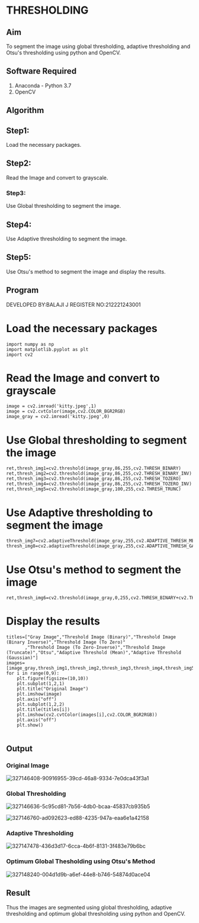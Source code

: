 # THRESHOLDING
## Aim
To segment the image using global thresholding, adaptive thresholding and Otsu's thresholding using python and OpenCV.

## Software Required
1. Anaconda - Python 3.7
2. OpenCV

## Algorithm

## Step1:
Load the necessary packages.
## Step2:
Read the Image and convert to grayscale.
### Step3:
Use Global thresholding to segment the image.
## Step4:
Use Adaptive thresholding to segment the image.
## Step5:
Use Otsu's method to segment the image and display the results.


## Program
DEVELOPED BY:BALAJI J
REGISTER NO:212221243001
# Load the necessary packages
```
import numpy as np
import matplotlib.pyplot as plt
import cv2
```




# Read the Image and convert to grayscale
```
image = cv2.imread('kitty.jpeg',1)
image = cv2.cvtColor(image,cv2.COLOR_BGR2RGB)
image_gray = cv2.imread('kitty.jpeg',0)
```



# Use Global thresholding to segment the image

```
ret,thresh_img1=cv2.threshold(image_gray,86,255,cv2.THRESH_BINARY)
ret,thresh_img2=cv2.threshold(image_gray,86,255,cv2.THRESH_BINARY_INV)
ret,thresh_img3=cv2.threshold(image_gray,86,255,cv2.THRESH_TOZERO)
ret,thresh_img4=cv2.threshold(image_gray,86,255,cv2.THRESH_TOZERO_INV)
ret,thresh_img5=cv2.threshold(image_gray,100,255,cv2.THRESH_TRUNC)

```


# Use Adaptive thresholding to segment the image


```
thresh_img7=cv2.adaptiveThreshold(image_gray,255,cv2.ADAPTIVE_THRESH_MEAN_C,cv2.THRESH_BINARY,11,2)
thresh_img8=cv2.adaptiveThreshold(image_gray,255,cv2.ADAPTIVE_THRESH_GAUSSIAN_C,cv2.THRESH_BINARY,11,2)
```

# Use Otsu's method to segment the image 
```
ret,thresh_img6=cv2.threshold(image_gray,0,255,cv2.THRESH_BINARY+cv2.THRESH_OTSU)
```



# Display the results


```
titles=["Gray Image","Threshold Image (Binary)","Threshold Image (Binary Inverse)","Threshold Image (To Zero)"
       ,"Threshold Image (To Zero-Inverse)","Threshold Image (Truncate)","Otsu","Adaptive Threshold (Mean)","Adaptive Threshold (Gaussian)"]
images=[image_gray,thresh_img1,thresh_img2,thresh_img3,thresh_img4,thresh_img5,thresh_img6,thresh_img7,thresh_img8]
for i in range(0,9):
    plt.figure(figsize=(10,10))
    plt.subplot(1,2,1)
    plt.title("Original Image")
    plt.imshow(image)
    plt.axis("off")
    plt.subplot(1,2,2)
    plt.title(titles[i])
    plt.imshow(cv2.cvtColor(images[i],cv2.COLOR_BGR2RGB))
    plt.axis("off")
    plt.show()


```
## Output

### Original Image

![327146408-90916955-39cd-46a8-9334-7e0dca43f3a1](https://github.com/user-attachments/assets/b0f95aba-6e02-41f4-929c-6ba2df9ba593)


### Global Thresholding

![327146636-5c95cd81-7b56-4db0-bcaa-45837cb935b5](https://github.com/user-attachments/assets/dc63dc30-073e-49da-aa25-04928b80bb9d)





![327146760-ad092623-ed88-4235-947a-eaa6e1a42158](https://github.com/user-attachments/assets/0cf0624d-88f0-4b2a-8f1d-3c92d4177dd8)






### Adaptive Thresholding

![327147478-436d3d17-6cca-4b6f-8131-3f483e79b6bc](https://github.com/user-attachments/assets/321a753c-b188-437e-8a10-915413cd96a7)




### Optimum Global Thesholding using Otsu's Method

![327148240-004d1d9b-a6ef-44e8-b746-54874d0ace04](https://github.com/user-attachments/assets/f7f6d4be-cf16-4195-8c7f-ae0bceaeb876)

## Result
Thus the images are segmented using global thresholding, adaptive thresholding and optimum global thresholding using python and OpenCV.
